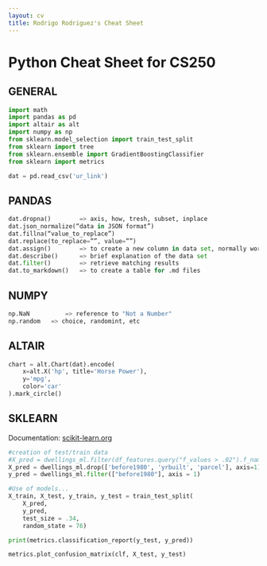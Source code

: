 ```yaml
---
layout: cv
title: Rodrigo Rodriguez's Cheat Sheet
---
```

# Python Cheat Sheet for CS250


## GENERAL
``` python
import math
import pandas as pd
import altair as alt
import numpy as np
from sklearn.model_selection import train_test_split
from sklearn import tree
from sklearn.ensemble import GradientBoostingClassifier
from sklearn import metrics

dat = pd.read_csv('ur_link')
```

## PANDAS
``` python
dat.dropna()	    => axis, how, tresh, subset, inplace
dat.json_normalize(“data in JSON format”)
dat.fillna(“value_to_replace”)
dat.replace(to_replace=””, value=””)
dat.assign()        => to create a new column in data set, normally works with lambda
dat.describe()      => brief explanation of the data set
dat.filter()        => retrieve matching results
dat.to_markdown()   => to create a table for .md files
```

## NUMPY
``` python
np.NaN          => reference to "Not a Number"
np.random	=> choice, randomint, etc
```

## ALTAIR
``` python
chart = alt.Chart(dat).encode(
    x=alt.X('hp', title='Horse Power'),
    y='mpg',
    color='car'
).mark_circle()

```

## SKLEARN
<p>Documentation: <a href="https://scikit-learn.org/stable/supervised_learning.html">scikit-learn.org</a></p>

``` python
#creation of test/train data
#X_pred = dwellings_ml.filter(df_features.query("f_values > .02").f_names.to_list(), axis = 1)
X_pred = dwellings_ml.drop(['before1980', 'yrbuilt', 'parcel'], axis=1)
y_pred = dwellings_ml.filter(["before1980"], axis = 1)
```
``` python
#Use of models...
X_train, X_test, y_train, y_test = train_test_split(
    X_pred,
    y_pred,
    test_size = .34, 
    random_state = 76)

print(metrics.classification_report(y_test, y_pred))

metrics.plot_confusion_matrix(clf, X_test, y_test)
```

